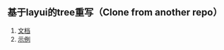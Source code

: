 ## 基于layui的tree重写（Clone from another repo）


1. [文档](http://118.178.226.143:9090/urp/layuiExtend/eleTree/)
2. [示例](http://118.178.226.143:9090/urp/layuiExtend/eleTree/test.html)
